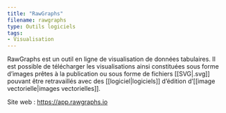 ```yaml
---
title: "RawGraphs"
filename: rawgraphs
type: Outils logiciels
tags:
- Visualisation
---
```


RawGraphs est un outil en ligne de visualisation de données tabulaires. Il est possible de télécharger les visualisations ainsi constituées sous forme d’images prêtes à la publication ou sous forme de fichiers [[SVG|.svg]] pouvant être retravaillés avec des [[logiciel|logiciels]] d’édition d’[[image vectorielle|images vectorielles]].

Site web : <https://app.rawgraphs.io>

